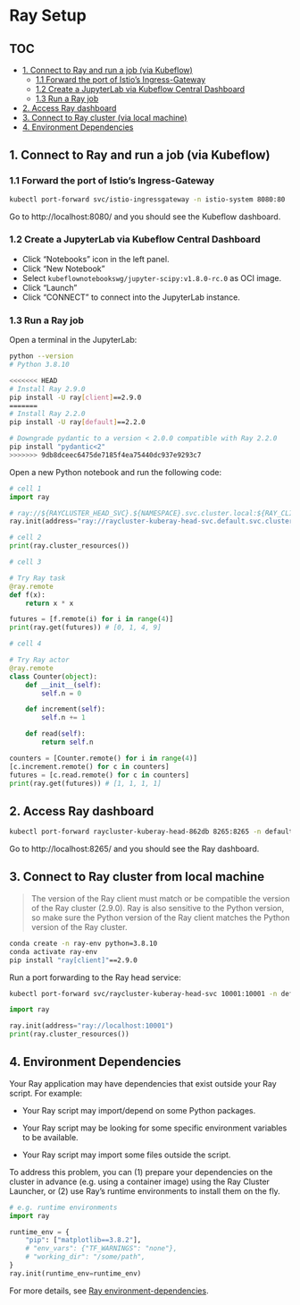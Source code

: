 # Ray Setup

## TOC
  - [1. Connect to Ray and run a job (via Kubeflow)](#3-connect-to-ray-and-run-a-job-via-kubeflow)
    - [1.1 Forward the port of Istio’s Ingress-Gateway](#31-forward-the-port-of-istios-ingress-gateway)
    - [1.2 Create a JupyterLab via Kubeflow Central Dashboard](#32-create-a-jupyterlab-via-kubeflow-central-dashboard)
    - [1.3 Run a Ray job](#33-run-a-ray-job)
  - [2. Access Ray dashboard](#4-access-ray-dashboard)
  - [3. Connect to Ray cluster (via local machine)](#5-connect-to-ray-cluster-from-local-machine)
  - [4. Environment Dependencies](#6-environment-dependencies)

## 1. Connect to Ray and run a job (via Kubeflow)

### 1.1 Forward the port of Istio’s Ingress-Gateway

```bash
kubectl port-forward svc/istio-ingressgateway -n istio-system 8080:80
```

Go to http://localhost:8080/ and you should see the Kubeflow dashboard.

### 1.2 Create a JupyterLab via Kubeflow Central Dashboard

- Click “Notebooks” icon in the left panel.
- Click “New Notebook”
- Select `kubeflownotebookswg/jupyter-scipy:v1.8.0-rc.0` as OCI image.
- Click “Launch”
- Click “CONNECT” to connect into the JupyterLab instance.

### 1.3 Run a Ray job

Open a terminal in the JupyterLab:

```bash
python --version 
# Python 3.8.10

<<<<<<< HEAD
# Install Ray 2.9.0
pip install -U ray[client]==2.9.0
=======
# Install Ray 2.2.0
pip install -U ray[default]==2.2.0

# Downgrade pydantic to a version < 2.0.0 compatible with Ray 2.2.0
pip install "pydantic<2"
>>>>>>> 9db8dceec6475de7185f4ea75440dc937e9293c7
```

Open a new Python notebook and run the following code:

```python
# cell 1
import ray

# ray://${RAYCLUSTER_HEAD_SVC}.${NAMESPACE}.svc.cluster.local:${RAY_CLIENT_PORT}
ray.init(address="ray://raycluster-kuberay-head-svc.default.svc.cluster.local:10001")
```

```python
# cell 2
print(ray.cluster_resources())
```

```python
# cell 3

# Try Ray task
@ray.remote
def f(x):
    return x * x

futures = [f.remote(i) for i in range(4)]
print(ray.get(futures)) # [0, 1, 4, 9]
```

```python
# cell 4

# Try Ray actor
@ray.remote
class Counter(object):
    def __init__(self):
        self.n = 0

    def increment(self):
        self.n += 1

    def read(self):
        return self.n

counters = [Counter.remote() for i in range(4)]
[c.increment.remote() for c in counters]
futures = [c.read.remote() for c in counters]
print(ray.get(futures)) # [1, 1, 1, 1]
```

## 2. Access Ray dashboard

```bash
kubectl port-forward raycluster-kuberay-head-862db 8265:8265 -n default
```
Go to http://localhost:8265/ and you should see the Ray dashboard.

## 3. Connect to Ray cluster from local machine

> The version of the Ray client must match or be compatible the version of the Ray cluster (2.9.0).
> Ray is also sensitive to the Python version, so make sure the Python version of the Ray client matches the Python version of the Ray cluster.

```bash
conda create -n ray-env python=3.8.10
conda activate ray-env
pip install "ray[client]"==2.9.0
```

Run a port forwarding to the Ray head service:

```bash
kubectl port-forward svc/raycluster-kuberay-head-svc 10001:10001 -n default
```

```python
import ray

ray.init(address="ray://localhost:10001")
print(ray.cluster_resources())
```

## 4. Environment Dependencies

Your Ray application may have dependencies that exist outside your Ray script. For example:

- Your Ray script may import/depend on some Python packages.

- Your Ray script may be looking for some specific environment variables to be available.

- Your Ray script may import some files outside the script.

To address this problem, you can (1) prepare your dependencies on the cluster in advance
(e.g. using a container image) using the Ray Cluster Launcher, or (2) use Ray’s runtime environments to install them on the fly.

```python
# e.g. runtime environments
import ray

runtime_env = {
    "pip": ["matplotlib==3.8.2"],
    # "env_vars": {"TF_WARNINGS": "none"},
    # "working_dir": "/some/path",
}
ray.init(runtime_env=runtime_env)
```

For more details, see [Ray environment-dependencies](https://docs.ray.io/en/latest/ray-core/handling-dependencies.html#environment-dependencies).